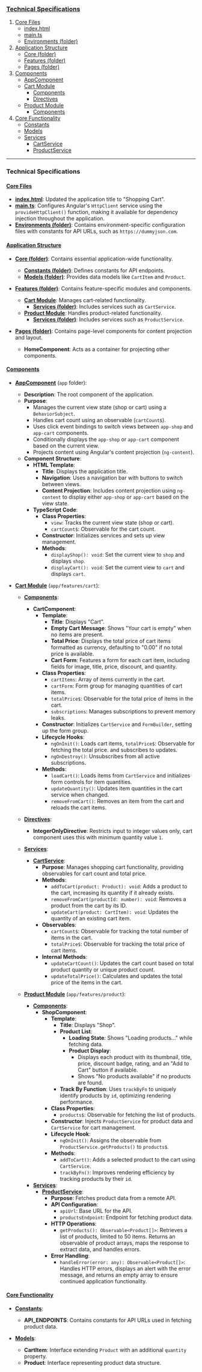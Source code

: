 
### [Technical Specifications](#technical-specifications)

1. [Core Files](#core-files)
    - [index.html](#indexhtml)
    - [main.ts](#maints)
    - [Environments (folder)](#environments-folder)
2. [Application Structure](#application-structure)
    - [Core (folder)](#core-folder)
    - [Features (folder)](#features-folder)
    - [Pages (folder)](#pages-folder)
3. [Components](#components)
    - [AppComponent](#appcomponent)
    - [Cart Module](#cart-module)
        - [Components](#cart-module-components)
        - [Directives](#cart-module-directives)
    - [Product Module](#product-module)
        - [Components](#product-module-components)
4. [Core Functionality](#core-functionality)
    - [Constants](#constants)
    - [Models](#models)
    - [Services](#services)
        - [CartService](#cartservice)
        - [ProductService](#productservice)

---

### Technical Specifications

#### [Core Files](#core-files)

- **[index.html](#indexhtml)**: Updated the application title to "Shopping Cart".
- **[main.ts](#maints)**: Configures Angular's `HttpClient` service using the `provideHttpClient()` function, making it available for dependency injection throughout the application.
- **[Environments (folder)](#environments-folder)**: Contains environment-specific configuration files with constants for API URLs, such as `https://dummyjson.com`.

#### [Application Structure](#application-structure)

- **[Core (folder)](#core-folder)**: Contains essential application-wide functionality.
  - **[Constants (folder)](#constants)**: Defines constants for API endpoints.
  - **[Models (folder)](#models)**: Provides data models like `CartItem` and `Product`.

- **[Features (folder)](#features-folder)**: Contains feature-specific modules and components.
  - **[Cart Module](#cart-module)**: Manages cart-related functionality.
    - **[Services (folder)](#services)**: Includes services such as `CartService`.
  - **[Product Module](#product-module)**: Handles product-related functionality.
    - **[Services (folder)](#services)**: Includes services such as `ProductService`.

- **[Pages (folder)](#pages-folder)**: Contains page-level components for content projection and layout.
  - **HomeComponent**: Acts as a container for projecting other components.

#### [Components](#components)

- **[AppComponent](#appcomponent)** (`app` folder):
  - **Description**: The root component of the application.
  - **Purpose**:
    - Manages the current view state (shop or cart) using a `BehaviorSubject`.
    - Handles cart count using an observable (`cartCount$`).
    - Uses click event bindings to switch views between `app-shop` and `app-cart` components.
    - Conditionally displays the `app-shop` or `app-cart` component based on the current view.
    - Projects content using Angular's content projection (`ng-content`).
  - **Component Structure**:
    - **HTML Template**:
      - **Title**: Displays the application title.
      - **Navigation**: Uses a navigation bar with buttons to switch between views.
      - **Content Projection**: Includes content projection using `ng-content` to display either `app-shop` or `app-cart` based on the view state.
    - **TypeScript Code**:
      - **Class Properties**:
        - `view`: Tracks the current view state (shop or cart).
        - `cartCount$`: Observable for the cart count.
      - **Constructor**: Initializes services and sets up view management.
      - **Methods**:
        - `displayShop(): void`: Set the current view to `shop` and displays `shop`.
        - `displayCart(): void`: Set the current view to `cart` and displays `cart`.

- **[Cart Module](#cart-module)** (`app/features/cart`):
  - **[Components](#cart-module-components)**:
    - **CartComponent**:
      - **Template**:
        - **Title**: Displays "Cart".
        - **Empty Cart Message**: Shows "Your cart is empty" when no items are present.
        - **Total Price**: Displays the total price of cart items formatted as currency, defaulting to "0.00" if no total price is available.
        - **Cart Form**: Features a form for each cart item, including fields for image, title, price, discount, and quantity.
      - **Class Properties**:
        - `cartItems`: Array of items currently in the cart.
        - `cartForm`: Form group for managing quantities of cart items.
        - `totalPrice$`: Observable for the total price of items in the cart.
        - `subscriptions`: Manages subscriptions to prevent memory leaks.
      - **Constructor**: Initializes `CartService` and `FormBuilder`, setting up the form group.
      - **Lifecycle Hooks**:
        - `ngOnInit()`: Loads cart items, `totalPrice$`: Observable for fetching the total price. and subscribes to updates.
        - `ngOnDestroy()`: Unsubscribes from all active subscriptions.
      - **Methods**:
        - `loadCart()`: Loads items from `CartService` and initializes form controls for item quantities.
        - `updateQuantity()`: Updates item quantities in the cart service when changed.
        - `removeFromCart()`: Removes an item from the cart and reloads the cart items.
  - **[Directives](#cart-module-directives)**:
      - **IntegerOnlyDirective**: Restricts input to integer values only, cart component uses this with minimum quantity value `1`.
  - **[Services](#services)**:
    - **[CartService](#cartservice)**:
      - **Purpose**: Manages shopping cart functionality, providing observables for cart count and total price.
      - **Methods**:
        - `addToCart(product: Product): void`: Adds a product to the cart, increasing its quantity if it already exists.
        - `removeFromCart(productId: number): void`: Removes a product from the cart by its ID.
        - `updateCart(product: CartItem): void`: Updates the quantity of an existing cart item.
      - **Observables**:
        - `cartCount$`: Observable for tracking the total number of items in the cart.
        - `totalPrice$`: Observable for tracking the total price of cart items.
      - **Internal Methods**:
        - `updateCartCount()`: Updates the cart count based on total product quantity or unique product count.
        - `updateTotalPrice()`: Calculates and updates the total price of the items in the cart.

  - **[Product Module](#product-module)** (`app/features/product`):
    - **[Components](#product-module-components)**:
      - **ShopComponent**:
        - **Template**:
          - **Title**: Displays "Shop".
          - **Product List**:
            - **Loading State**: Shows "Loading products..." while fetching data.
            - **Product Display**:
              - Displays each product with its thumbnail, title, price, discount badge, rating, and an "Add to Cart" button if available.
              - Shows "No products available" if no products are found.
          - **Track By Function**: Uses `trackByFn` to uniquely identify products by `id`, optimizing rendering performance.
        - **Class Properties**:
          - `products$`: Observable for fetching the list of products.
        - **Constructor**: Injects `ProductService` for product data and `CartService` for cart management.
        - **Lifecycle Hook**:
          - `ngOnInit()`: Assigns the observable from `ProductService.getProducts()` to `products$`.
        - **Methods**:
          - `addToCart()`: Adds a selected product to the cart using `CartService`.
          - `trackByFn()`: Improves rendering efficiency by tracking products by their `id`.
    - **[Services](#services)**:
      - **[ProductService](#productservice)**:
        - **Purpose**: Fetches product data from a remote API.
        - **API Configuration**:
          - `apiUrl`: Base URL for the API.
          - `productsEndpoint`: Endpoint for fetching product data.
        - **HTTP Operations**:
          - `getProducts(): Observable<Product[]>`: Retrieves a list of products, limited to 50 items. Returns an observable of product arrays, maps the response to extract data, and handles errors.
        - **Error Handling**:
          - `handleError(error: any): Observable<Product[]>`: Handles HTTP errors, displays an alert with the error message, and returns an empty array to ensure continued application functionality.


#### [Core Functionality](#core-functionality)

- **[Constants](#constants)**:
  - **API_ENDPOINTS**: Contains constants for API URLs used in fetching product data.

- **[Models](#models)**:
  - **CartItem**: Interface extending `Product` with an additional `quantity` property.
  - **Product**: Interface representing product data structure.




